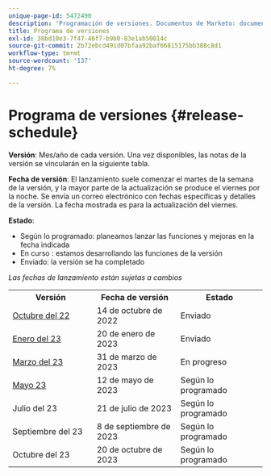 ```yaml
---
unique-page-id: 5472490
description: 'Programación de versiones. Documentos de Marketo: documentación del producto'
title: Programa de versiones
exl-id: 38bd10e3-7f47-46f7-b9b0-83e1ab50014c
source-git-commit: 2b72ebcd491d07bfaa92baf66815175bb388c8d1
workflow-type: tm+mt
source-wordcount: '137'
ht-degree: 7%

---
```


# Programa de versiones {#release-schedule}

**Versión**: Mes/año de cada versión. Una vez disponibles, las notas de la versión se vincularán en la siguiente tabla.

**Fecha de versión**: El lanzamiento suele comenzar el martes de la semana de la versión, y la mayor parte de la actualización se produce el viernes por la noche. Se envía un correo electrónico con fechas específicas y detalles de la versión. La fecha mostrada es para la actualización del viernes.

**Estado**:

* Según lo programado: planeamos lanzar las funciones y mejoras en la fecha indicada
* En curso : estamos desarrollando las funciones de la versión
* Enviado: la versión se ha completado

_Las fechas de lanzamiento están sujetas a cambios_

<table> 
 <colgroup> 
  <col> 
  <col> 
  <col> 
 </colgroup>
 <tbody> 
  <tr> 
   <th width="250px">Versión</th>
   <th width="250px">Fecha de versión</th>
   <th width="250px">Estado</th>
  </tr>
  <tr> 
   <td><a href="/help/marketo/release-notes/previous-releases/2022/release-notes-oct-22.md">Octubre del 22</a></td>
   <td>14 de octubre de 2022</td>
   <td>Enviado</td>
  </tr>
  <tr> 
   <td><a href="/help/marketo/release-notes/previous-releases/2023/release-notes-jan-23.md">Enero del 23</a></td>
   <td>20 de enero de 2023</td>
   <td>Enviado</td>
  </tr>
  <tr> 
   <td><a href="/help/marketo/release-notes/previous-releases/2023/release-notes-mar-23.md">Marzo del 23</a></td>
   <td>31 de marzo de 2023</td>
   <td>En progreso</td>
  </tr>
  <tr>
   <td><a href="/help/marketo/release-notes/current.md">Mayo 23</a></td>
   <td>12 de mayo de 2023</td>
   <td>Según lo programado</td>
  </tr>
  <tr> 
   <td>Julio del 23</td>
   <td>21 de julio de 2023</td>
   <td>Según lo programado</td>
  </tr>
  <tr>
   <td>Septiembre del 23</td>
   <td>8 de septiembre de 2023</td>
   <td>Según lo programado</td>
  </tr>
  <tr>
   <td>Octubre del 23</td>
   <td>20 de octubre de 2023</td>
   <td>Según lo programado</td>
  </tr>
 </tbody>
</table>
